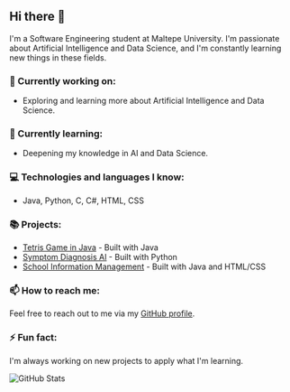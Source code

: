 ## Hi there 👋

I'm a Software Engineering student at Maltepe University. I'm passionate about Artificial Intelligence and Data Science, and I'm constantly learning new things in these fields. 

### 🔭 Currently working on:
- Exploring and learning more about Artificial Intelligence and Data Science.

### 🌱 Currently learning:
- Deepening my knowledge in AI and Data Science.

### 💻 Technologies and languages I know:
- Java, Python, C, C#, HTML, CSS

### 📚 Projects:
- [Tetris Game in Java](https://github.com/TalhaSavas/tetris-game-in-java-main) - Built with Java
- [Symptom Diagnosis AI](https://github.com/TalhaSavas/symptom-diagnosis-ai-main) - Built with Python
- [School Information Management](https://github.com/TalhaSavas/school-information-management/tree/main) - Built with Java and HTML/CSS

### 📫 How to reach me:
Feel free to reach out to me via my [GitHub profile](https://github.com/TalhaSavas).

### ⚡ Fun fact:
I'm always working on new projects to apply what I'm learning.

![GitHub Stats](https://camo.githubusercontent.com/51cf51371260a901bbb29865ffd8053902a5161c382401cff21b124c4c17a482/68747470733a2f2f6769746875622d726561646d652d73746174732e76657263656c2e6170702f6170692f746f702d6c616e67732f3f757365726e616d653d65727475726b6572796176757a266c61796f75743d636f6d70616374267468656d653d7261646963616c)
